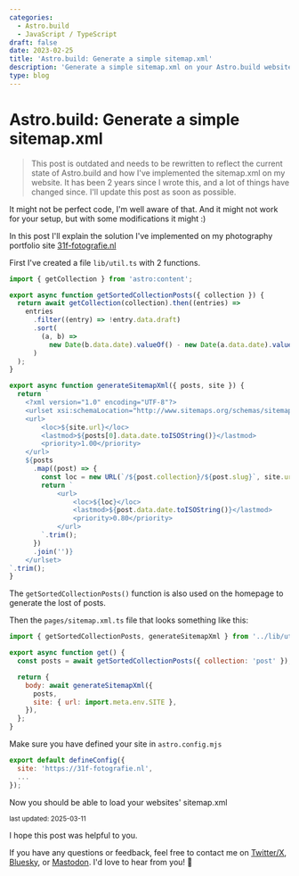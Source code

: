 ```yaml
---
categories:
  - Astro.build
  - JavaScript / TypeScript
draft: false
date: 2023-02-25
title: 'Astro.build: Generate a simple sitemap.xml'
description: 'Generate a simple sitemap.xml on your Astro.build website'
type: blog
---
```


# Astro.build: Generate a simple sitemap.xml

> This post is outdated and needs to be rewritten to reflect the current state of Astro.build and how I've implemented the sitemap.xml on my website. It has been 2 years since I wrote this, and a lot of things have changed since. I'll update this post as soon as possible.

It might not be perfect code, I'm well aware of that. And it might not work for your setup, but with some modifications it might :)

In this post I'll explain the solution I've implemented on my photography portfolio site [31f-fotografie.nl](https://31f-fotografie.nl 'Link to 31f-fotografie.nl website')

First I've created a file `lib/util.ts` with 2 functions.

```javascript
import { getCollection } from 'astro:content';

export async function getSortedCollectionPosts({ collection }) {
  return await getCollection(collection).then((entries) =>
    entries
      .filter((entry) => !entry.data.draft)
      .sort(
        (a, b) =>
          new Date(b.data.date).valueOf() - new Date(a.data.date).valueOf()
      )
  );
}

export async function generateSitemapXml({ posts, site }) {
  return `
    <?xml version="1.0" encoding="UTF-8"?>
    <urlset xsi:schemaLocation="http://www.sitemaps.org/schemas/sitemap/0.9 http://www.sitemaps.org/schemas/sitemap/0.9/sitemap.xsd" xmlns="http://www.sitemaps.org/schemas/sitemap/0.9" xmlns:xsi="http://www.w3.org/2001/XMLSchema-instance">
    <url>
        <loc>${site.url}</loc>
        <lastmod>${posts[0].data.date.toISOString()}</lastmod>
        <priority>1.00</priority>
    </url>
    ${posts
      .map((post) => {
        const loc = new URL(`/${post.collection}/${post.slug}`, site.url).href;
        return `
            <url>
                <loc>${loc}</loc>
                <lastmod>${post.data.date.toISOString()}</lastmod>
                <priority>0.80</priority>
            </url>
        `.trim();
      })
      .join('')}
    </urlset>
`.trim();
}
```

The `getSortedCollectionPosts()` function is also used on the homepage to generate the lost of posts.

Then the `pages/sitemap.xml.ts` file that looks something like this:

```javascript
import { getSortedCollectionPosts, generateSitemapXml } from '../lib/util';

export async function get() {
  const posts = await getSortedCollectionPosts({ collection: 'post' });

  return {
    body: await generateSitemapXml({
      posts,
      site: { url: import.meta.env.SITE },
    }),
  };
}
```

Make sure you have defined your site in `astro.config.mjs`

```javascript
export default defineConfig({
  site: 'https://31f-fotografie.nl',
  ...
});
```

Now you should be able to load your websites' sitemap.xml

<sub>last updated: 2025-03-11</sub>

I hope this post was helpful to you.

If you have any questions or feedback, feel free to contact me on
[Twitter/X](https://x.com/jvwissen),
[Bluesky](https://bsky.app/profile/jeroenvanwissen.nl), or
[Mastodon](https://mastodon.social/@jeroenvanwissen). I'd love to hear
from you! 🚀
